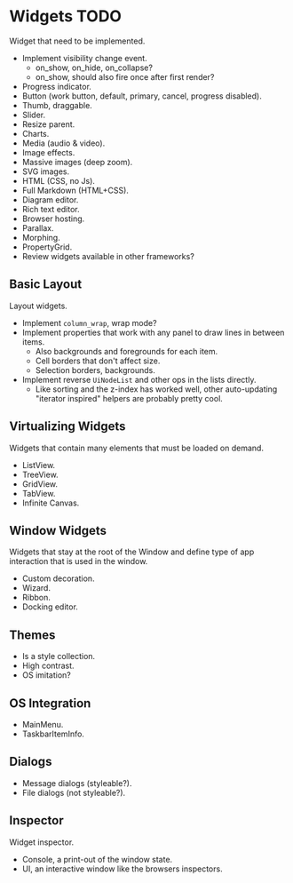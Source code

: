 # Widgets TODO

Widget that need to be implemented.

* Implement visibility change event.
  - on_show, on_hide, on_collapse?
  - on_show, should also fire once after first render?
* Progress indicator.
* Button (work button, default, primary, cancel, progress disabled).
* Thumb, draggable.
* Slider.
* Resize parent.
* Charts.
* Media (audio & video).
* Image effects.
* Massive images (deep zoom).
* SVG images.
* HTML (CSS, no Js).
* Full Markdown (HTML+CSS).
* Diagram editor.
* Rich text editor.
* Browser hosting.
* Parallax.
* Morphing.
* PropertyGrid.
* Review widgets available in other frameworks?

## Basic Layout

Layout widgets.

* Implement `column_wrap`, wrap mode?
* Implement properties that work with any panel to draw lines in between items.
  - Also backgrounds and foregrounds for each item.
  - Cell borders that don't affect size.
  - Selection borders, backgrounds.
* Implement reverse `UiNodeList` and other ops in the lists directly.
  - Like sorting and the z-index has worked well, other auto-updating "iterator inspired" helpers are probably pretty cool.

## Virtualizing Widgets

Widgets that contain many elements that must be loaded on demand.

* ListView.
* TreeView.
* GridView.
* TabView.
* Infinite Canvas.

## Window Widgets

Widgets that stay at the root of the Window and define type of app interaction that is used in the window.

* Custom decoration.
* Wizard.
* Ribbon.
* Docking editor.

## Themes

* Is a style collection.
* High contrast.
* OS imitation?

## OS Integration

* MainMenu.
* TaskbarItemInfo.

## Dialogs

* Message dialogs (styleable?).
* File dialogs (not styleable?).

## Inspector

Widget inspector.

* Console, a print-out of the window state.
* UI, an interactive window like the browsers inspectors.